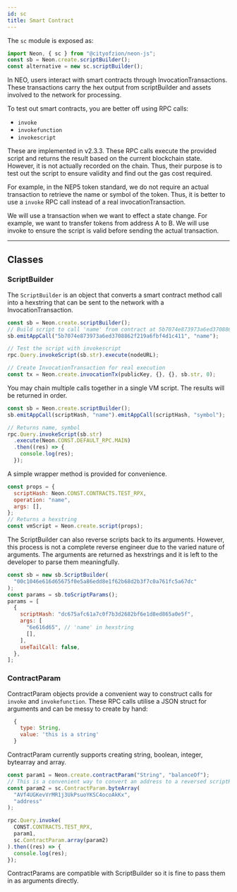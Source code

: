 ```yaml
---
id: sc
title: Smart Contract
---
```


The `sc` module is exposed as:

```js
import Neon, { sc } from "@cityofzion/neon-js";
const sb = Neon.create.scriptBuilder();
const alternative = new sc.scriptBuilder();
```

In NEO, users interact with smart contracts through InvocationTransactions.
These transactions carry the hex output from scriptBuilder and assets involved
to the network for processing.

To test out smart contracts, you are better off using RPC calls:

- `invoke`
- `invokefunction`
- `invokescript`

These are implemented in v2.3.3. These RPC calls execute the provided script and
returns the result based on the current blockchain state. However, it is not
actually recorded on the chain. Thus, their purpose is to test out the script to
ensure validity and find out the gas cost required.

For example, in the NEP5 token standard, we do not require an actual transaction
to retrieve the name or symbol of the token. Thus, it is better to use a
`invoke` RPC call instead of a real invocationTransaction.

We will use a transaction when we want to effect a state change. For example, we
want to transfer tokens from address A to B. We will use invoke to ensure the
script is valid before sending the actual transaction.

---

## Classes

### ScriptBuilder

The `ScriptBuilder` is an object that converts a smart contract method call into
a hexstring that can be sent to the network with a InvocationTransaction.

```js
const sb = Neon.create.scriptBuilder();
// Build script to call 'name' from contract at 5b7074e873973a6ed3708862f219a6fbf4d1c411
sb.emitAppCall("5b7074e873973a6ed3708862f219a6fbf4d1c411", "name");

// Test the script with invokescript
rpc.Query.invokeScript(sb.str).execute(nodeURL);

// Create InvocationTransaction for real execution
const tx = Neon.create.invocationTx(publicKey, {}, {}, sb.str, 0);
```

You may chain multiple calls together in a single VM script. The results will be
returned in order.

```js
const sb = Neon.create.scriptBuilder();
sb.emitAppCall(scriptHash, "name").emitAppCall(scriptHash, "symbol");

// Returns name, symbol
rpc.Query.invokeScript(sb.str)
  .execute(Neon.CONST.DEFAULT_RPC.MAIN)
  .then((res) => {
    console.log(res);
  });
```

A simple wrapper method is provided for convenience.

```js
const props = {
  scriptHash: Neon.CONST.CONTRACTS.TEST_RPX,
  operation: "name",
  args: [],
};
// Returns a hexstring
const vmScript = Neon.create.script(props);
```

The ScriptBuilder can also reverse scripts back to its arguments. However, this
process is not a complete reverse engineer due to the varied nature of
arguments. The arguments are returned as hexstrings and it is left to the
developer to parse them meaningfully.

```js
const sb = new sb.ScriptBuilder(
  "00c1046e616d65675f0e5a86edd8e1f62b68d2b3f7c0a761fc5a67dc"
);
const params = sb.toScriptParams();
params = [
  {
    scriptHash: "dc675afc61a7c0f7b3d2682bf6e1d8ed865a0e5f",
    args: [
      "6e616d65", // 'name' in hexstring
      [],
    ],
    useTailCall: false,
  },
];
```

### ContractParam

ContractParam objects provide a convenient way to construct calls for `invoke`
and `invokefunction`. These RPC calls utilise a JSON struct for arguments and
can be messy to create by hand:

```js
  {
    type: String,
    value: 'this is a string'
  }
```

ContractParam currently supports creating string, boolean, integer, bytearray
and array.

```js
const param1 = Neon.create.contractParam("String", "balanceOf");
// This is a convenient way to convert an address to a reversed scriptHash that smart contracts use.
const param2 = sc.ContractParam.byteArray(
  "AVf4UGKevVrMR1j3UkPsuoYKSC4ocoAkKx",
  "address"
);

rpc.Query.invoke(
  CONST.CONTRACTS.TEST_RPX,
  param1,
  sc.ContractParam.array(param2)
).then((res) => {
  console.log(res);
});
```

ContractParams are compatible with ScriptBuilder so it is fine to pass them in
as arguments directly.
